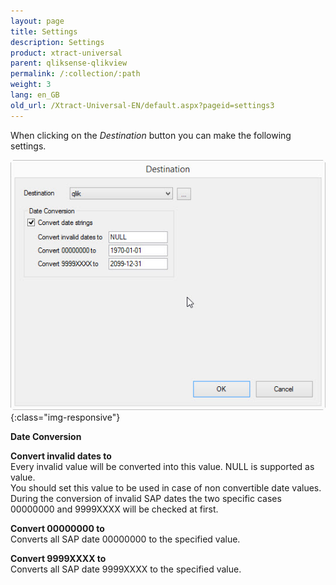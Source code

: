 ```yaml
---
layout: page
title: Settings
description: Settings
product: xtract-universal
parent: qliksense-qlikview
permalink: /:collection/:path
weight: 3
lang: en_GB
old_url: /Xtract-Universal-EN/default.aspx?pageid=settings3
---
```


When clicking on the *Destination* button you can make the following settings.


![XU_qlik_destination_settings](/img/content/XU_qlik_destination_settings.jpg){:class="img-responsive"}


**Date Conversion** 

**Convert invalid dates to** <br>
Every invalid value will be converted into this value. NULL is supported as value.<br> 
You should set this value to be used in case of non convertible date values.  <br>
During the conversion of invalid SAP dates the two specific cases 00000000 and 9999XXXX will be checked at first. 

**Convert 00000000 to** <br>
Converts all SAP date 00000000 to the specified value. 

**Convert 9999XXXX to** <br>
Converts all SAP date 9999XXXX to the specified value.

